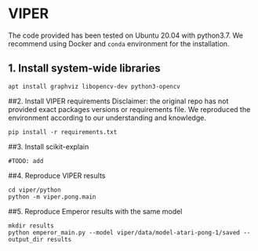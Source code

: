 # VIPER

The code provided has been tested on Ubuntu 20.04 with python3.7. 
We recommend using Docker and `conda` environment 
for the installation.

## 1. Install system-wide libraries
```shell
apt install graphviz libopencv-dev python3-opencv
```

##2. Install VIPER requirements
Disclaimer: the original repo has not provided exact packages versions or requirements file.
We reproduced the environment according to our understanding and knowledge.
```shell
pip install -r requirements.txt
```

##3. Install scikit-explain
```shell
#TODO: add
```

##4. Reproduce VIPER results
```shell
cd viper/python
python -m viper.pong.main
```

##5. Reproduce Emperor results with the same model
```shell
mkdir results
python emperor_main.py --model viper/data/model-atari-pong-1/saved --output_dir results
```